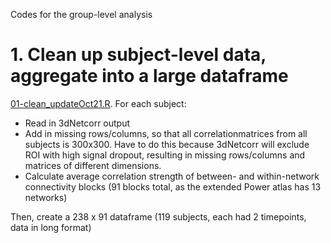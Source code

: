 Codes for the group-level analysis

# 1. Clean up subject-level data, aggregate into a large dataframe

[01-clean_updateOct21.R](https://github.com/tientong98/RestUICL/blob/main/Group-Level%20Analysis/01-clean_updateOct21.R). For each subject:

  * Read in 3dNetcorr output
  * Add in missing rows/columns, so that all correlationmatrices from all subjects is 300x300. Have to do this because 3dNetcorr will exclude ROI with high signal dropout, resulting in missing rows/columns and matrices of different dimensions.
  * Calculate average correlation strength of between- and within-network connectivity blocks (91 blocks total, as the extended Power atlas has 13 networks)
  
  Then, create a 238 x 91 dataframe (119 subjects, each had 2 timepoints, data in long format)
